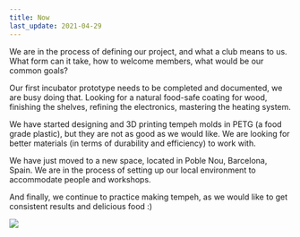 ```yaml
---
title: Now
last_update: 2021-04-29
---
```


We are in the process of defining our project, and what a club means to us. What form can it take, how to welcome members, what would be our common goals?

Our first incubator prototype needs to be completed and documented, we are busy doing that. Looking for a natural food-safe coating for wood, finishing the shelves, refining the electronics, mastering the heating system.

We have started designing and 3D printing tempeh molds in PETG (a food grade plastic), but they are not as good as we would like. We are looking for better materials (in terms of durability and efficiency) to work with.

We have just moved to a new space, located in Poble Nou, Barcelona, Spain. We are in the process of setting up our local environment to accommodate people and workshops.

And finally, we continue to practice making tempeh, as we would like to get consistent results and delicious food :)

![](domingo-dust.jpg)
